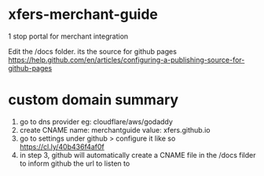 # xfers-merchant-guide
1 stop portal for merchant integration

Edit the /docs folder. its the source for github pages https://help.github.com/en/articles/configuring-a-publishing-source-for-github-pages 


# custom domain summary
1. go to dns provider eg: cloudflare/aws/godaddy
2. create CNAME name: merchantguide value: xfers.github.io
3. go to settings under github > configure it like so https://cl.ly/40b436f4af0f 
4. in step 3, github will automatically create a CNAME file in the /docs filder to inform github the url to listen to 
